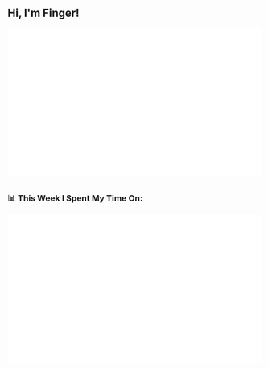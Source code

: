<h2> Hi, I'm Finger!</h2>

<img align="right" src="https://raw.githubusercontent.com/spianmo/github-stats/master/generated/overview.svg#gh-light-mode-only">

<!-- <img align="right" height="160em" src="https://github-readme-stats-eight-theta.vercel.app/api/top-langs/?username=spianmo&layout=compact&langs_count=8&theme=algolia"/>	 -->
	
```go
package main

type Me struct {
	Name   string
	Job    string
	Code   string
	Skills string
}

func main() {
	me := &Me{
		Name:   "Finger",
		Job:    "Client-side Engineer",
		Code:   "Java, Kotlin, C#, Rust and C++ and Others",
		Skills: "Android, Security, Cross-platform client, NLP, CV, ASR ^o^",
	}
	_ = me
}
```


<h3>📊 This Week I Spent My Time On:</h3>
<img align='right' src="https://raw.githubusercontent.com/spianmo/github-stats/master/generated/languages.svg#gh-light-mode-only">

<!--START_SECTION:waka-->

```txt
Kotlin                 5 hrs 45 mins   ████▓░░░░░░░░░░░░░░░░░░░░   19.06 %
CMake                  5 hrs 12 mins   ████▒░░░░░░░░░░░░░░░░░░░░   17.25 %
TypeScript             4 hrs 9 mins    ███▒░░░░░░░░░░░░░░░░░░░░░   13.77 %
C++                    3 hrs 15 mins   ██▓░░░░░░░░░░░░░░░░░░░░░░   10.78 %
Vue.js                 2 hrs 38 mins   ██▒░░░░░░░░░░░░░░░░░░░░░░   08.73 %
```

<!--END_SECTION:waka-->
